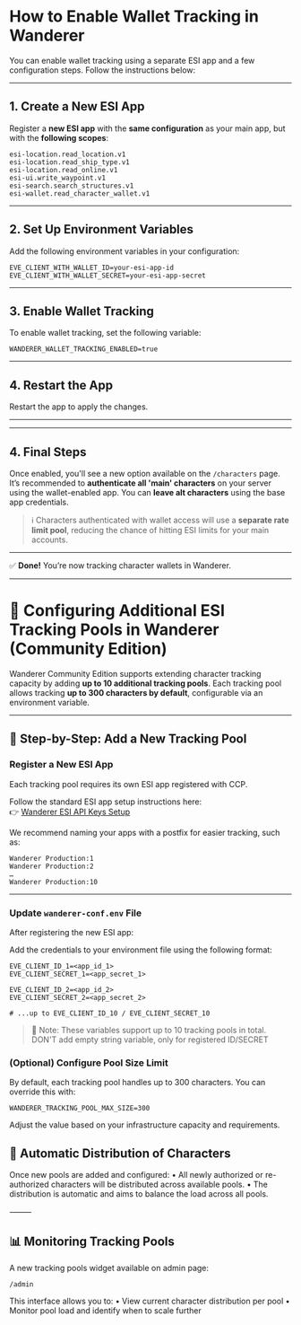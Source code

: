 # How to Enable Wallet Tracking in Wanderer

You can enable wallet tracking using a separate ESI app and a few configuration steps. Follow the instructions below:

---

## 1. Create a New ESI App

Register a **new ESI app** with the **same configuration** as your main app, but with the **following scopes**:

```
esi-location.read_location.v1
esi-location.read_ship_type.v1
esi-location.read_online.v1
esi-ui.write_waypoint.v1
esi-search.search_structures.v1
esi-wallet.read_character_wallet.v1
```

---

## 2. Set Up Environment Variables

Add the following environment variables in your configuration:

```
EVE_CLIENT_WITH_WALLET_ID=your-esi-app-id
EVE_CLIENT_WITH_WALLET_SECRET=your-esi-app-secret
```

---

## 3. Enable Wallet Tracking

To enable wallet tracking, set the following variable:

```
WANDERER_WALLET_TRACKING_ENABLED=true
```

---

## 4. Restart the App

Restart the app to apply the changes.

---

---

## 4. Final Steps

Once enabled, you'll see a new option available on the `/characters` page.
It’s recommended to **authenticate all 'main' characters** on your server using the wallet-enabled app.
You can **leave alt characters** using the base app credentials.

> ℹ️ Characters authenticated with wallet access will use a **separate rate limit pool**, reducing the chance of hitting ESI limits for your main accounts.

---

✅ **Done!** You’re now tracking character wallets in Wanderer.

---

# 📘 Configuring Additional ESI Tracking Pools in Wanderer (Community Edition)

Wanderer Community Edition supports extending character tracking capacity by adding **up to 10 additional tracking pools**. Each tracking pool allows tracking **up to 300 characters by default**, configurable via an environment variable.

---

## 🔧 Step-by-Step: Add a New Tracking Pool

### Register a New ESI App

Each tracking pool requires its own ESI app registered with CCP.

Follow the standard ESI app setup instructions here:  
👉 [Wanderer ESI API Keys Setup](https://github.com/wanderer-industries/community-edition?tab=readme-ov-file#eve-api-keys)

We recommend naming your apps with a postfix for easier tracking, such as:

```
Wanderer Production:1
Wanderer Production:2
…
Wanderer Production:10
```

---

### Update `wanderer-conf.env` File

After registering the new ESI app:

Add the credentials to your environment file using the following format:

```env
EVE_CLIENT_ID_1=<app_id_1>
EVE_CLIENT_SECRET_1=<app_secret_1>

EVE_CLIENT_ID_2=<app_id_2>
EVE_CLIENT_SECRET_2=<app_secret_2>

# ...up to EVE_CLIENT_ID_10 / EVE_CLIENT_SECRET_10
```

> 📝 Note: These variables support up to 10 tracking pools in total. DON'T add empty string variable, only for registered ID/SECRET

### (Optional) Configure Pool Size Limit

By default, each tracking pool handles up to 300 characters. You can override this with:

```env
WANDERER_TRACKING_POOL_MAX_SIZE=300
```
Adjust the value based on your infrastructure capacity and requirements.

## 🔄 Automatic Distribution of Characters

Once new pools are added and configured:
	•	All newly authorized or re-authorized characters will be distributed across available pools.
	•	The distribution is automatic and aims to balance the load across all pools.

⸻

## 📊 Monitoring Tracking Pools

A new tracking pools widget available on admin page:

```
/admin
```

This interface allows you to:
	•	View current character distribution per pool
	•	Monitor pool load and identify when to scale further
